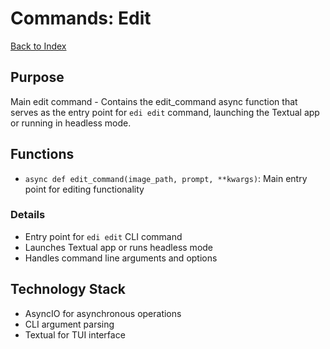 # Commands: Edit

[Back to Index](./index.md)

## Purpose
Main edit command - Contains the edit_command async function that serves as the entry point for `edi edit` command, launching the Textual app or running in headless mode.

## Functions
- `async def edit_command(image_path, prompt, **kwargs)`: Main entry point for editing functionality

### Details
- Entry point for `edi edit` CLI command
- Launches Textual app or runs headless mode
- Handles command line arguments and options

## Technology Stack

- AsyncIO for asynchronous operations
- CLI argument parsing
- Textual for TUI interface
